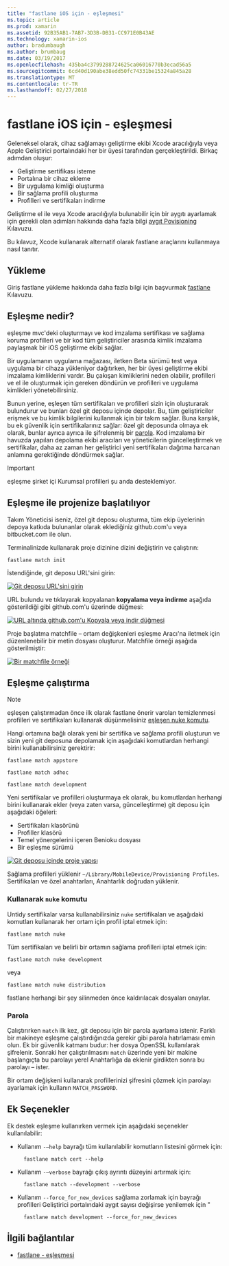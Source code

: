 ```yaml
---
title: "fastlane iOS için - eşleşmesi"
ms.topic: article
ms.prod: xamarin
ms.assetid: 92B35AB1-7AB7-3D3B-DB31-CC971E0B43AE
ms.technology: xamarin-ios
author: bradumbaugh
ms.author: brumbaug
ms.date: 03/19/2017
ms.openlocfilehash: 435ba4c3799288724625ca06016770b3ecad56a5
ms.sourcegitcommit: 6cd40d190abe38edd50fc74331be15324a845a28
ms.translationtype: MT
ms.contentlocale: tr-TR
ms.lasthandoff: 02/27/2018
---
```

# <a name="fastlane-for-ios---match"></a>fastlane iOS için - eşleşmesi

Geleneksel olarak, cihaz sağlamayı geliştirme ekibi Xcode aracılığıyla veya Apple Geliştirici portalındaki her bir üyesi tarafından gerçekleştirildi. Birkaç adımdan oluşur:

- Geliştirme sertifikası isteme
- Portalına bir cihaz ekleme
- Bir uygulama kimliği oluşturma
- Bir sağlama profili oluşturma
- Profilleri ve sertifikaları indirme

Geliştirme el ile veya Xcode aracılığıyla bulunabilir için bir aygıtı ayarlamak için gerekli olan adımları hakkında daha fazla bilgi [aygıt Povisioning](~/ios/get-started/installation/device-provisioning/index.md) Kılavuzu.

Bu kılavuz, Xcode kullanarak alternatif olarak fastlane araçlarını kullanmaya nasıl tanıtır.

## <a name="installation"></a>Yükleme

Giriş fastlane yükleme hakkında daha fazla bilgi için başvurmak [fastlane](~/ios/deploy-test/provisioning/fastlane/index.md#Installation) Kılavuzu.

<a name="whatismatch" />

## <a name="what-is-match"></a>Eşleşme nedir?

eşleşme mvc'deki oluşturmayı ve kod imzalama sertifikası ve sağlama koruma profilleri ve bir kod tüm geliştiriciler arasında kimlik imzalama paylaşmak bir iOS geliştirme ekibi sağlar.

Bir uygulamanın uygulama mağazası, iletken Beta sürümü test veya uygulama bir cihaza yükleniyor dağıtırken, her bir üyesi geliştirme ekibi imzalama kimliklerini vardır. Bu çakışan kimliklerini neden olabilir, profilleri ve el ile oluşturmak için gereken döndürün ve profilleri ve uygulama kimlikleri yönetebilirsiniz.

Bunun yerine, eşleşen tüm sertifikaları ve profilleri sizin için oluşturarak bulundurur ve bunları özel git deposu içinde depolar. Bu, tüm geliştiriciler erişmek ve bu kimlik bilgilerini kullanmak için bir takım sağlar. Buna karşılık, bu ek güvenlik için sertifikalarınız sağlar: özel git deposunda olmaya ek olarak, bunlar ayrıca ayrıca ile şifrelenmiş bir [parola](#passphrase). Kod imzalama bir havuzda yapıları depolama ekibi aracıları ve yöneticilerin güncelleştirmek ve sertifikalar, daha az zaman her geliştirici yeni sertifikaları dağıtma harcanan anlamına gerektiğinde döndürmek sağlar.

> [!IMPORTANT]
> eşleşme şirket içi Kurumsal profilleri şu anda desteklemiyor.

<a name="initializing" />

## <a name="initializing-your-project-with-match"></a>Eşleşme ile projenize başlatılıyor

Takım Yöneticisi iseniz, özel git deposu oluşturma, tüm ekip üyelerinin depoya katkıda bulunanlar olarak eklediğiniz github.com'u veya bitbucket.com ile olun.

Terminalinizde kullanarak proje dizinine dizini değiştirin ve çalıştırın:

    fastlane match init

İstendiğinde, git deposu URL'sini girin:

 [ ![](match-images/fastlane-image7.png "Git deposu URL'sini girin")](match-images/fastlane-image7.png)

URL bulundu ve tıklayarak kopyalanan **kopyalama veya indirme** aşağıda gösterildiği gibi github.com'u üzerinde düğmesi:

[ ![](match-images/fastlane-image6.png "URL altında github.com'u Kopyala veya indir düğmesi")](match-images/fastlane-image6.png)

Proje başlatma matchfile – ortam değişkenleri eşleşme Aracı'na iletmek için düzenlenebilir bir metin dosyası oluşturur. Matchfile örneği aşağıda gösterilmiştir:

[ ![](match-images/fastlane-image8.png "Bir matchfile örneği")](match-images/fastlane-image8.png)

<a name="running" />

## <a name="running-match"></a>Eşleşme çalıştırma

> [!NOTE]
> eşleşen çalıştırmadan önce ilk olarak fastlane önerir varolan temizlenmesi profilleri ve sertifikaları kullanarak düşünmelisiniz [eşleşen nuke komutu](#using).

Hangi ortamına bağlı olarak yeni bir sertifika ve sağlama profili oluşturun ve sizin yeni git deposuna depolamak için aşağıdaki komutlardan herhangi birini kullanabilirsiniz gerektirir:

    fastlane match appstore

    fastlane match adhoc

    fastlane match development

Yeni sertifikalar ve profilleri oluşturmaya ek olarak, bu komutlardan herhangi birini kullanarak ekler (veya zaten varsa, güncelleştirme) git deposu için aşağıdaki öğeleri:

- Sertifikaları klasörünü
- Profiller klasörü
- Temel yönergelerini içeren Benioku dosyası
- Bir eşleşme sürümü

[ ![](match-images/fastlane-image9.png "Git deposu içinde proje yapısı")](match-images/fastlane-image9.png)

Sağlama profilleri yüklenir `~/Library/MobileDevice/Provisioning Profiles`. Sertifikaları ve özel anahtarları, Anahtarlık doğrudan yüklenir.

<a name="using" />

### <a name="using-the-nuke-command"></a>Kullanarak `nuke` komutu

Untidy sertifikalar varsa kullanabilirsiniz `nuke` sertifikaları ve aşağıdaki komutları kullanarak her ortam için profil iptal etmek için:

    fastlane match nuke

Tüm sertifikaları ve belirli bir ortamın sağlama profilleri iptal etmek için:

    fastlane match nuke development

 veya

    fastlane match nuke distribution

fastlane herhangi bir şey silinmeden önce kaldırılacak dosyaları onaylar.

<a name="passphrase" />

### <a name="passphrase"></a>Parola

Çalıştırırken `match` ilk kez, git deposu için bir parola ayarlama istenir. Farklı bir makineye eşleşme çalıştırdığınızda gerekir gibi parola hatırlaması emin olun. Ek bir güvenlik katmanı budur: her dosya OpenSSL kullanılarak şifrelenir. Sonraki her çalıştırılmasını `match` üzerinde yeni bir makine başlangıçta bu parolayı yerel Anahtarlığa da eklenir girdikten sonra bu parolayı – ister.

Bir ortam değişkeni kullanarak profillerinizi şifresini çözmek için parolayı ayarlamak için kullanın `MATCH_PASSWORD`.

<a name="options" />

## <a name="additional-options"></a>Ek Seçenekler

Ek destek eşleşme kullanırken vermek için aşağıdaki seçenekler kullanılabilir:

- Kullanım `-–help` bayrağı tüm kullanılabilir komutların listesini görmek için:

        fastlane match cert --help

- Kullanım `-–verbose` bayrağı çıkış ayrıntı düzeyini artırmak için:

        fastlane match --development --verbose

- Kullanım `--force_for_new_devices` sağlama zorlamak için bayrağı profilleri Geliştirici portalındaki aygıt sayısı değişirse yenilemek için "

        fastlane match development --force_for_new_devices

## <a name="related-links"></a>İlgili bağlantılar

- [fastlane - eşleşmesi](https://github.com/fastlane/fastlane/blob/master/match/README.md)
